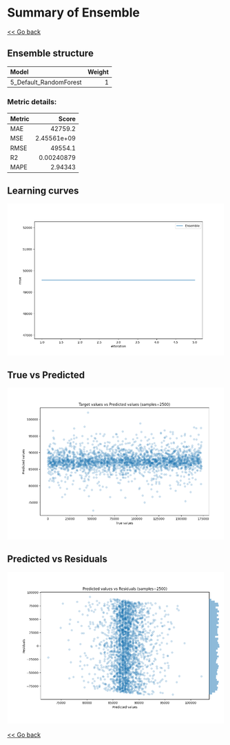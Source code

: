 # Summary of Ensemble

[<< Go back](../README.md)


## Ensemble structure
| Model                  |   Weight |
|:-----------------------|---------:|
| 5_Default_RandomForest |        1 |

### Metric details:
| Metric   |           Score |
|:---------|----------------:|
| MAE      | 42759.2         |
| MSE      |     2.45561e+09 |
| RMSE     | 49554.1         |
| R2       |     0.00240879  |
| MAPE     |     2.94343     |



## Learning curves
![Learning curves](learning_curves.png)
## True vs Predicted

![True vs Predicted](true_vs_predicted.png)


## Predicted vs Residuals

![Predicted vs Residuals](predicted_vs_residuals.png)



[<< Go back](../README.md)
